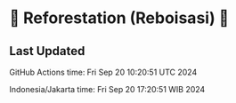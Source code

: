 
# 🌳 Reforestation (Reboisasi) 🌲

## Last Updated

GitHub Actions time: Fri Sep 20 10:20:51 UTC 2024

Indonesia/Jakarta time: Fri Sep 20 17:20:51 WIB 2024
